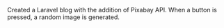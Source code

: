Created a Laravel blog with the addition of Pixabay API. When a button is pressed, a random image is generated.
